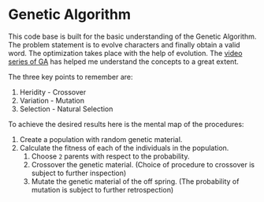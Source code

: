 # Genetic Algorithm

This code base is built for the basic understanding of the Genetic Algorithm. The problem statement is to evolve characters and finally obtain a valid word. The optimization takes place with the help of evolution. The [video series of GA](https://youtu.be/9zfeTw-uFCw) has helped me understand the concepts to a great extent.

The three key points to remember are:
1. Heridity - Crossover
2. Variation - Mutation
3. Selection - Natural Selection

To achieve the desired results here is the mental map of the procedures:
1. Create a population with random genetic material.
2. Calculate the fitness of each of the individuals in the population.
    1. Choose `2` parents with respect to the probability.
    2. Crossover the genetic material. (Choice of procedure to crossover is subject to further inspection)
    3. Mutate the genetic material of the off spring. (The probability of mutation is subject to further retrospection)